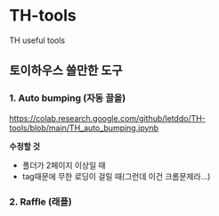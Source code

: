 # TH-tools
TH useful tools

## 토이하우스 쓸만한 도구

### 1. Auto bumping (자동 끌올)
https://colab.research.google.com/github/letddo/TH-tools/blob/main/TH_auto_bumping.ipynb


**수정할 것**
- 폴더가 2페이지 이상일 때
- tag때문에 무한 로딩이 걸릴 때(그런데 이건 크롬문제라...)

### 2. Raffle (래플)
